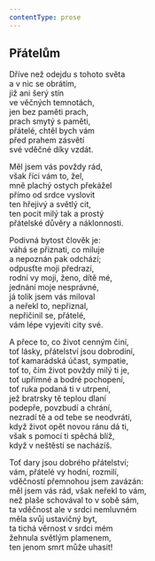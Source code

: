 ```yaml
---
contentType: prose
---
```


## Přátelům

Dříve než odejdu s tohoto světa  
a v nic se obrátím,  
již ani šerý stín  
ve věčných temnotách,  
jen bez paměti prach,  
prach smytý s paměti,  
přátelé, chtěl bych vám  
před prahem zásvětí  
své vděčné díky vzdát.

Měl jsem vás povždy rád,  
však říci vám to, žel,  
mně plachý ostych překážel  
přímo od srdce vyslovit  
ten hřejivý a světlý cit,  
ten pocit milý tak a prostý  
přátelské důvěry a náklonnosti.

Podivná bytost člověk je:  
váhá se přiznati, co miluje  
a nepoznán pak odchází;  
odpusťte moji předrazí,  
rodní vy moji, ženo, dítě mé,  
jednání moje nesprávné,  
já tolik jsem vás miloval  
a neřekl to, nepřiznal,  
nepřičinil se, přátelé,  
vám lépe vyjeviti city své.

A přece to, co život cenným činí,  
toť lásky, přátelství jsou dobrodiní,  
toť kamarádská účast, sympatie,  
toť to, čím život povždy milý ti je,  
toť upřímné a bodré pochopení,  
toť ruka podaná ti v utrpení,  
jež bratrsky tě teplou dlaní  
podepře, povzbudí a chrání,  
nezradí tě a od tebe se neodvrátí,  
když život opět novou ránu dá ti,  
však s pomocí ti spěchá blíž,  
když v neštěstí se nacházíš.

Toť dary jsou dobrého přátelství;  
vám, přátelé vy hodní, rozmilí,  
vděčností přemnohou jsem zavázán:  
měl jsem vás rád, však neřekl to vám,  
než plaše schovával to v sobě sám,  
ta vděčnost ale v srdci nemluvném  
měla svůj ustavičný byt,  
ta tichá věrnost v srdci mém  
žehnula světlým plamenem,  
ten jenom smrt může uhasit!
